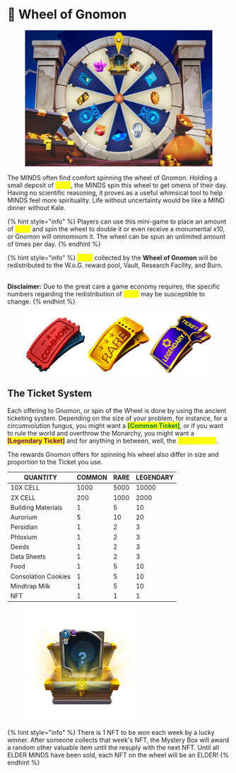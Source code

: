 # 🎡 Wheel of Gnomon

<figure><img src="../../../.gitbook/assets/Wheel_ScreenS.png" alt=""><figcaption></figcaption></figure>

The MINDS often find comfort spinning the wheel of Gnomon. Holding a small deposit of <mark style="color:yellow;">**CELL**</mark>, the MINDS spin this wheel to get omens of their day. Having no scientific reasoning, it proves as a useful whimsical tool to help MINDS feel more spirituality. Life without uncertainty would be like a MIND dinner without Kale.

{% hint style="info" %}
Players can use this mini-game to place an amount of <mark style="color:yellow;">**CELL**</mark> and spin the wheel to double it or even receive a monumental x10, or Gnomon will omnomnom it. The wheel can be spun an unlimited amount of times per day.
{% endhint %}

{% hint style="info" %}
<mark style="color:yellow;">**CELL**</mark> collected by the **Wheel of Gnomon** will be redistributed to the W.o.G. reward pool, Vault, Research Facility, and Burn.&#x20;

\
**​Disclaimer:** Due to the great care a game economy requires, the specific numbers regarding the redistribution of <mark style="color:yellow;">**CELL**</mark> may be susceptible to change.&#x20;
{% endhint %}

<figure><img src="../../../.gitbook/assets/TicketSystem.png" alt=""><figcaption></figcaption></figure>

## The Ticket System&#x20;

Each offering to Gnomon, or spin of the Wheel is done by using the ancient ticketing system. Depending on the size of your problem, for instance, for a circumvolution fungus, you might want a <mark style="color:green;">**\[Common Ticket]**</mark>, or if you want to rule the world and overthrow the Monarchy, you might want a <mark style="color:purple;">**\[Legendary Ticket]**</mark> and for anything in between, well, the <mark style="color:yellow;">**\[Rare Ticket]**</mark>.

The rewards Gnomon offers for spinning his wheel also differ in size and proportion to the Ticket you use.&#x20;



| QUANTITY            | COMMON | RARE | LEGENDARY |
| ------------------- | ------ | ---- | --------- |
| 10X CELL            | 1000   | 5000 | 10000     |
| 2X CELL             | 200    | 1000 | 2000      |
| Building Materials  | 1      | 5    | 10        |
| Aurorium            | 5      | 10   | 20        |
| Persidian           | 1      | 2    | 3         |
| Phloxium            | 1      | 2    | 3         |
| Deeds               | 1      | 2    | 3         |
| Data Sheets         | 1      | 2    | 3         |
| Food                | 1      | 5    | 10        |
| Consolation Cookies | 1      | 5    | 10        |
| Mindtrap Milk       | 1      | 5    | 10        |
| NFT                 | 1      | 1    | 1         |

<figure><img src="../../../.gitbook/assets/MysteryBox (1).png" alt=""><figcaption></figcaption></figure>

{% hint style="info" %}
There is 1 NFT to be won each week by a lucky winner. After someone collects that week's NFT, the Mystery Box will award a random other valuable item until the resuply with the next NFT. Until all ELDER MINDS have been sold, each NFT on the wheel will be an ELDER!
{% endhint %}
